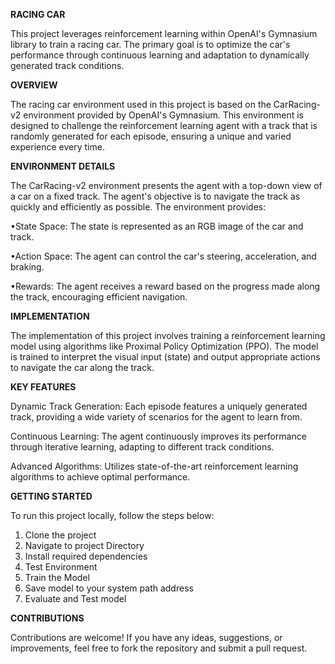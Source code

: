 **RACING CAR**

This project leverages reinforcement learning within OpenAI's Gymnasium library to train a racing car. The primary goal is to optimize the car's performance through continuous learning and adaptation to dynamically generated track conditions.

**OVERVIEW**

The racing car environment used in this project is based on the CarRacing-v2 environment provided by OpenAI's Gymnasium. This environment is designed to challenge the reinforcement learning agent with a track that is randomly generated for each episode, ensuring a unique and varied experience every time.

**ENVIRONMENT DETAILS**

The CarRacing-v2 environment presents the agent with a top-down view of a car on a fixed track. The agent's objective is to navigate the track as quickly and efficiently as possible. The environment provides:

  •State Space: The state is represented as an RGB image of the car and track.

  •Action Space: The agent can control the car's steering, acceleration, and braking.

  •Rewards: The agent receives a reward based on the progress made along the track, encouraging efficient navigation.

**IMPLEMENTATION**

The implementation of this project involves training a reinforcement learning model using algorithms like Proximal Policy Optimization (PPO). The model is trained to interpret the visual input (state) and output appropriate actions to navigate the car along the track.

**KEY FEATURES**

Dynamic Track Generation: Each episode features a uniquely generated track, providing a wide variety of scenarios for the agent to learn from.

Continuous Learning: The agent continuously improves its performance through iterative learning, adapting to different track conditions.

Advanced Algorithms: Utilizes state-of-the-art reinforcement learning algorithms to achieve optimal performance.

**GETTING STARTED**

To run this project locally, follow the steps below:
  1. Clone the project
  2. Navigate to project Directory
  3. Install required dependencies
  4. Test Environment
  5. Train the Model
  6. Save model to your system path address
  7. Evaluate and Test model

**CONTRIBUTIONS**

Contributions are welcome! If you have any ideas, suggestions, or improvements, feel free to fork the repository and submit a pull request.
